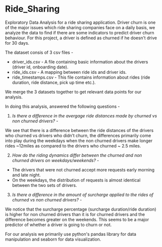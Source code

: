 # Ride_Sharing
Exploratory Data Analysis for a ride sharing application. Driver churn is one of the major issues which ride sharing companies face on a daily basis, we analyze the data to find if there are some indicators to predict driver churn behaviour. For this project, a driver is defined as churned if he doesn't drive for 30 days.

The dataset consis of 3 csv files - 

* driver_ids.csv - A file containing basic information about the drivers (driver id, onboarding date).
* ride_ids.csv - A mapping between ride ids and driver ids.
* ride_timestamps.csv - This file contains information about rides (ride duration, ride distance, pick up time etc.).

We merge the 3 datasets together to get relevant data points for our analysis.

In doing this analysis, answered the following questions - 

1) *Is there a difference in the avergage ride distances made by churned vs non churned drivers? -*

We see that there is a difference between the ride distances of the drivers who churned vs drivers who didn’t churn, the differences primarily come into play during the weekdays when the non churned drivers make longer rides ~12miles as compared to the drivers who churned ~ 2.5 miles.

2) *How do the riding dynamics differ between the churned and non churned drivers on weekdays/weekends? -*

* The drivers that were not churned accept more requests early morning and late night.
* On the weekdays, the distribution of requests is almost identical between the two sets of drivers.

3) *Is there a difference in the amount of surcharge applied to the rides of churned vs non churned drivers? -*

We notice that the surcharge percentage (surcharge duration/ride duration) is higher for non churned drivers than it is for churned drivers and the difference becomes greater on the weekends. This seems to be a major predictor of whether a driver is going to churn or not.

For our analysis we primarily use python's pandas library for data manipulation and seaborn for data visualization.
